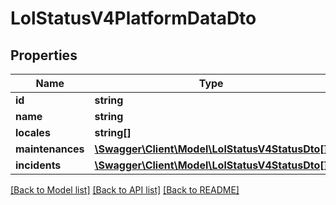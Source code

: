 # LolStatusV4PlatformDataDto

## Properties
Name | Type | Description | Notes
------------ | ------------- | ------------- | -------------
**id** | **string** |  | 
**name** | **string** |  | 
**locales** | **string[]** |  | 
**maintenances** | [**\Swagger\Client\Model\LolStatusV4StatusDto[]**](LolStatusV4StatusDto.md) |  | 
**incidents** | [**\Swagger\Client\Model\LolStatusV4StatusDto[]**](LolStatusV4StatusDto.md) |  | 

[[Back to Model list]](../README.md#documentation-for-models) [[Back to API list]](../README.md#documentation-for-api-endpoints) [[Back to README]](../README.md)


